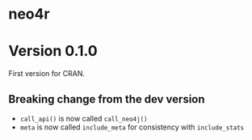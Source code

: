 # neo4r

# Version 0.1.0

First version for CRAN.

## Breaking change from the dev version 

+ `call_api()` is now called `call_neo4j()`
+ `meta` is now called `include_meta` for consistency with `include_stats`
